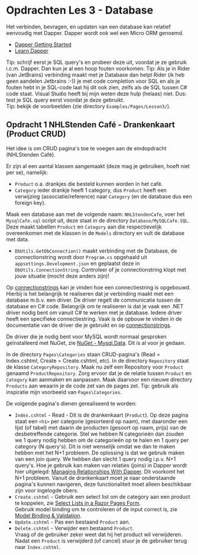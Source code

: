 # Opdrachten Les 3 - Database

Het verbinden, bevragen, en updaten van een database kan relatief eenvoudig met Dapper.
Dapper wordt ook wel een Micro ORM genoemd.

* [Dapper Getting Started](https://dapper-tutorial.net/dapper)
* [Learn Dapper](https://www.learndapper.com/)

Tip: schrijf eerst je SQL query's en probeer deze uit, voordat je ze gebruik i.c.m. Dapper. Dan kun je al een hoop fouten voorkomen.
Tip: Als je in Rider (van JetBrains) verbinding maakt met je Database dan helpt Rider (ik heb geen aandelen Jetbrains :-)) je met code completion voor SQL en als je fouten hebt in je SQL-code laat hij dit ook zien, 
zelfs als de SQL tussen C# code staat. Visual Studio heeft bij mijn weten deze hulp (helaas) niet. Dus: test je SQL query eerst voordat je deze gebruikt.   
Tip: bekijk de voorbeelden (zie directory `Examples/Pages/Lesson3/`).

## Opdracht 1 NHLStenden Café - Drankenkaart (Product CRUD)

Het idee is om CRUD pagina's toe te voegen aan de eindopdracht (NHLStenden Café).

Er zijn al een aantal klassen aangemaakt (deze mag je gebruiken, hoeft niet per se), namelijk:  
- `Product` o.a. drankjes die besteld kunnen worden in het café.
- `Category` ieder drankje heeft 1 category, dus `Product` heeft een verwijzing (associatie/reference) naar `Category` (en de database dus een foreign key).  

Maak een database aan met de volgende naam: `NHLStendenCafe`, voer het `MysqlCafe.sql` script uit, deze staat in de directory `Database/MySQLCafe.SQL`.
Deze maakt tabellen `Product` en `Category` aan die respectievelijk overeenkomen met de klassen in de `Models` directory en vult de database met data.

- `DbUtils.GetDbConnection()` maakt verbinding met de Database, de connectionstring wordt door `Program.cs` opgehaald uit `appsettings.Development.json` en geplaatst deze in `DbUtils.ConnectionString`. 
Controleer of je connectionstring klopt met jouw situatie (mocht deze anders zijn)! 
  
Op [connectionstrings](https://www.connectionstrings.com/) kan je vinden hoe een connectiestring is opgebouwd.
Hierbij is het belangrijk te realiseren dat je verbinding maakt met een database m.b.v. een driver. De driver regelt de communicatie tussen de database en C# code.
Belangrijk om te realiseren is dat je vaak een .NET driver nodig bent om vanuit C# te werken met je database. 
Iedere driver heeft een specifieke connectiestring. Vaak is de opbouw te vinden in de documentatie van de driver die je gebruikt en op [connectionstrings](https://www.connectionstrings.com/).  

De driver die je nodig bent voor MySQL wordt normaal gesproken geïnstalleerd met NuGet, zie [NuGet - Mysql.Data](https://www.nuget.org/packages/MySql.Data/). Dit is al voor je gedaan.

In de directory `Pages\Categories` staan CRUD-pagina's (Read = Index.cshtml, Create = Create.cshtml, etc).
In de directory `Repository` staat de klasse `CategoryRepository`. 
Maak nu zelf een Repository voor `Product` genaamd `ProductRepository`. Zorg ervoor dat je de relatie tussen `Product` en `Category` kan aanmaken en aanpassen.
Maak daarvoor een nieuwe directory `Products` aan weaarin je de code zet van de pages zet. Tip: gebruik als inspiratie mijn voorbeeld van `Pages\Categories`.

De volgende pagina's dienen gerealiseerd te worden:
- `Index.cshtml` - Read - Dit is de drankenkaart (`Product`). Op deze pagina staat een `<h1>` per categorie (gesorteerd op naam), met daaronder een lijst (of tabel) met daarin de producten (gesoort op naam, prijs) van de desbetreffende categorie.
Stel we hebben N categorieën dan zouden we 1 query nodig hebben om de categorieën op te halen en 1 query per category (N query's). Dit is niet wenselijk omdat we dan te maken hebben met het N+1 probleem.
De oplossing is dat we gebruik maken van een join query. We hebben dan slecht 1 query nodig i.p.v. N+1 query's. Hoe je gebruik kan maken van relaties (joins) in Dapper wordt hier uitgelegd:
[Managing Relationships With Dapper](https://www.learndapper.com/relationships). Dit voorkomt het N+1 probleem.
Vanuit de drankenkaart moet je naar onderstaande pagina's kunnen navigeren, deze functionaliteit moet alleen beschikbaar zijn voor ingelogde obers.
- `Create.cshtml` - Gebruik een select list om de category aan een product te koppelen, zie [Select Lists in a Razor Pages Form](https://www.learnrazorpages.com/razor-pages/forms/select-lists).  
Gebruik model binding om te controleren of de input correct is, zie [Model Binding & Validation](https://www.learnrazorpages.com/razor-pages/validation).  
- `Update.cshtml` - Pas een bestaand `Product` aan.       
- `Delete.cshtml` - Verwijder een bestaand `Product`.   
Vraag of de gebruiker zeker weet dat hij het product wil verwijderen. Nadat een `Product` is verwijderd (of cancel) stuur je de gebruiker terug naar `Index.cshtml`.
